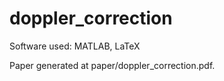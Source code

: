 # doppler_correction

Software used: MATLAB, LaTeX

Paper generated at paper/doppler_correction.pdf.
